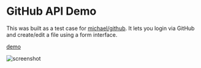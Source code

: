 # GitHub API Demo
This was built as a test case for [michael/github](https://github.com/michael/github).
It lets you login via GitHub and create/edit a file using a form interface.

[demo](http://timwis.com/github-api-demo)

![screenshot](http://i.imgur.com/G2EubtB.png)
